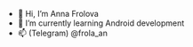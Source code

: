 - 👋 Hi, I’m Anna Frolova
- 🌱 I’m currently learning Android development 
- 📫 (Telegram) @frola_an

<!---
An-Frolova/An-Frolova is a ✨ special ✨ repository because its `README.md` (this file) appears on your GitHub profile.
You can click the Preview link to take a look at your changes.
--->

